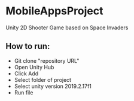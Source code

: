 # MobileAppsProject
Unity 2D Shooter Game based on Space Invaders

## How to run:
* Git clone "repository URL"
* Open Unity Hub
* Click Add 
* Select folder of project
* Select unity version 2019.2.17f1
* Run file
